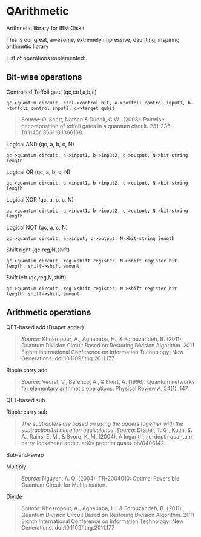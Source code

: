 # QArithmetic
Arithmetic library for IBM Qiskit

This is our great, awesome, extremely impressive, daunting, inspiring arithmetic library

List of operations implemented:


## Bit-wise operations

Controlled Toffoli gate (qc,ctrl,a,b,c)

    qc->quantum circuit, ctrl->control bit, a->toffoli control input1, b->toffoli control input2, c->target qubit

> *Source*: O. Scott, Nathan & Dueck, G.W.. (2008). Pairwise decomposition of toffoli gates in a quantum circuit. 231-236. 10.1145/1366110.1366168. 

Logical AND (qc, a, b, c, N)

    qc->quantum circuit, a->input1, b->input2, c->output, N->bit-string length

Logical OR (qc, a, b, c, N)

    qc->quantum circuit, a->input1, b->input2, c->output, N->bit-string length

Logical XOR (qc, a, b, c, N)

    qc->quantum circuit, a->input1, b->input2, c->output, N->bit-string length

Logical NOT (qc, a, c, N)

    qc->quantum circuit, a->input, c->output, N->bit-string length

Shift right (qc,reg,N,shift)

    qc->quantum circuit, reg->shift register, N->shift register bit-length, shift->shift amount

Shift left (qc,reg,N,shift)

    qc->quantum circuit, reg->shift register, N->shift register bit-length, shift->shift amount


## Arithmetic operations

QFT-based add (Draper adder)

> *Source*: Khosropour, A., Aghababa, H., & Forouzandeh, B. (2011). Quantum Division Circuit Based on Restoring Division Algorithm. 2011 Eighth International Conference on Information Technology: New Generations. doi:10.1109/itng.2011.177 


Ripple carry add

> *Source*: Vedral, V., Barenco, A., & Ekert, A. (1996). Quantum networks for elementary arithmetic operations. Physical Review A, 54(1), 147.


QFT-based sub

Ripple carry sub

> *The subtracters are based on using the adders together with the subtraction/bit negation equivalence.* *Source*: Draper, T. G., Kutin, S. A., Rains, E. M., & Svore, K. M. (2004). A logarithmic-depth quantum carry-lookahead adder. arXiv preprint quant-ph/0406142.


Sub-and-swap


Multiply

> *Source*: Nguyen, A. Q. (2004). TR-2004010: Optimal Reversible Quantum Circuit for Multiplication.


Divide

> *Source*: Khosropour, A., Aghababa, H., & Forouzandeh, B. (2011). Quantum Division Circuit Based on Restoring Division Algorithm. 2011 Eighth International Conference on Information Technology: New Generations. doi:10.1109/itng.2011.177 

